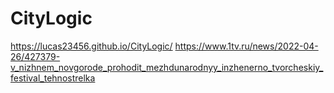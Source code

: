 # CityLogic

https://lucas23456.github.io/CityLogic/
https://www.1tv.ru/news/2022-04-26/427379-v_nizhnem_novgorode_prohodit_mezhdunarodnyy_inzhenerno_tvorcheskiy_festival_tehnostrelka
